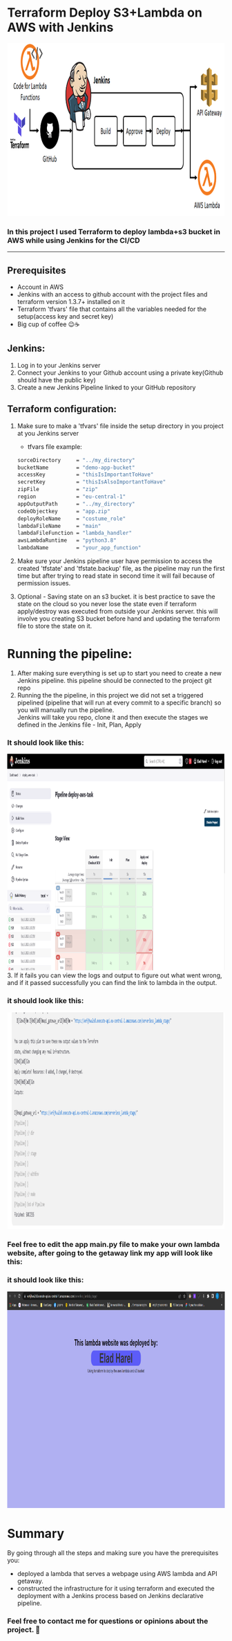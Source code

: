 # Terraform Deploy S3+Lambda on AWS with Jenkins 
<img src="./assets/images/title.jpg" width="720" height="400" />


### In this project I used Terraform to deploy lambda+s3 bucket in AWS while using Jenkins for the CI/CD  
<hr>

## Prerequisites
* Account in AWS
* Jenkins with an access to github account with the project files and terraform version 1.3.7+ installed on it
* Terraform 'tfvars' file that contains all the variables needed for the setup(access key and secret key)
* Big cup of coffee 😉☕

## Jenkins:
1. Log in to your Jenkins server
2. Connect your Jenkins to your Github account using a private key(Github should have the public key)
3. Create a new Jenkins Pipeline linked to your GitHub repository

## Terraform configuration:
1. Make sure to make a 'tfvars' file inside the setup directory in you project at you Jenkins server


    - tfvars file example:
    ```sh
    sorceDirectory     = "../my_directory"
    bucketName         = "demo-app-bucket"
    accessKey          = "thisIsImportantToHave"
    secretKey          = "thisIsAlsoImportantToHave"
    zipFile            = "zip"
    region             = "eu-central-1"
    appOutputPath      = "../my_directory"
    codeObjectkey      = "app.zip"
    deployRoleName     = "costume_role"
    lambdaFileName     = "main"
    lambdaFileFunction = "lambda_handler"
    awsLambdaRuntime   = "python3.8"
    lambdaName         = "your_app_function"
    ```
2. Make sure your Jenkins pipeline user have permission to access the created 'tfstate' and 'tfstate.backup' file, as the pipeline may run the first time but after trying to read state in second time it will fail because of permission issues.
3. Optional - Saving state on an s3 bucket. it is best practice to save the state on the cloud so you never lose the state even if terraform apply/destroy was executed from outside your Jenkins server. this will involve you creating S3 bucket before hand and updating the terraform file to store the state on it.

# Running the pipeline:
1. After making sure everything is set up to start you need to create a new Jenkins pipeline. this pipeline should be connected to the project git repo
2. Running the the pipeline, in this project we did not set a triggered pipelined (pipeline that will run at every commit to a specific branch) so you will manually run the pipeline.  
Jenkins will take you repo, clone it and then execute the stages we defined in the Jenkins file - Init, Plan, Apply
### It should look like this:
<img src="./assets/images/screenshot2.png" width="760" height="500" />

<br>
3. If it fails you can view the logs and output to figure out what went wrong, and if it passed successfully you can find the link to lambda in the output.

### it should look like this:
<img src="./assets/images/screenshot3.png" width="760" height="500" />
<br>    

### Feel free to edit the app main.py file to make your own lambda website, after going to the getaway link my app will look like this:

### it should look like this:
<img src="./assets/images/screenshot1.png" width="760" height="500" />
<br>    

# Summary
By going through all the steps and making sure you have the prerequisites you:
- deployed a lambda that serves a webpage using AWS lambda and API getaway.
- constructed the infrastructure for it using terraform and executed the deployment with a Jenkins process based on Jenkins declarative pipeline.

### Feel free to contact me for questions or opinions about the project. 🤙

